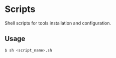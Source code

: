 # Scripts

Shell scripts for tools installation and configuration.

## Usage

```bash
$ sh <script_name>.sh
```
